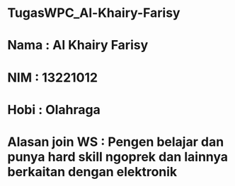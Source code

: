 # TugasWPC_Al-Khairy-Farisy

# Nama : Al Khairy Farisy
# NIM  : 13221012
# Hobi : Olahraga
# Alasan join WS : Pengen belajar dan punya hard skill ngoprek dan lainnya berkaitan dengan elektronik
